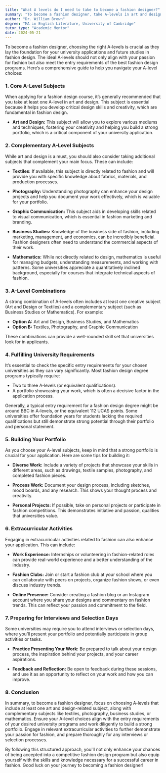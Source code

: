 ```yaml
---
title: "What A levels do I need to take to become a fashion designer?"
summary: "To become a fashion designer, take A-levels in art and design along with subjects that support your creativity and meet university entry requirements."
author: "Dr. William Brown"
degree: "MA in English Literature, University of Cambridge"
tutor_type: "Academic Mentor"
date: 2024-05-21
---
```


To become a fashion designer, choosing the right A-levels is crucial as they lay the foundation for your university applications and future studies in fashion design. The ideal A-levels should not only align with your passion for fashion but also meet the entry requirements of the best fashion design programs. Here’s a comprehensive guide to help you navigate your A-level choices:

### 1. **Core A-Level Subjects**

When applying for a fashion design course, it’s generally recommended that you take at least one A-level in art and design. This subject is essential because it helps you develop critical design skills and creativity, which are fundamental in fashion design.

- **Art and Design:** This subject will allow you to explore various mediums and techniques, fostering your creativity and helping you build a strong portfolio, which is a critical component of your university application.

### 2. **Complementary A-Level Subjects**

While art and design is a must, you should also consider taking additional subjects that complement your main focus. These can include:

- **Textiles:** If available, this subject is directly related to fashion and will provide you with specific knowledge about fabrics, materials, and production processes.

- **Photography:** Understanding photography can enhance your design projects and help you document your work effectively, which is valuable for your portfolio.

- **Graphic Communication:** This subject aids in developing skills related to visual communication, which is essential in fashion marketing and branding.

- **Business Studies:** Knowledge of the business side of fashion, including marketing, management, and economics, can be incredibly beneficial. Fashion designers often need to understand the commercial aspects of their work.

- **Mathematics:** While not directly related to design, mathematics is useful for managing budgets, understanding measurements, and working with patterns. Some universities appreciate a quantitatively inclined background, especially for courses that integrate technical aspects of fashion.

### 3. **A-Level Combinations**

A strong combination of A-levels often includes at least one creative subject (Art and Design or Textiles) and a complementary subject (such as Business Studies or Mathematics). For example:

- **Option A:** Art and Design, Business Studies, and Mathematics
- **Option B:** Textiles, Photography, and Graphic Communication

These combinations can provide a well-rounded skill set that universities look for in applicants.

### 4. **Fulfilling University Requirements**

It’s essential to check the specific entry requirements for your chosen universities as they can vary significantly. Most fashion design degree programs typically require:

- Two to three A-levels (or equivalent qualifications).
- A portfolio showcasing your work, which is often a decisive factor in the application process.

Generally, a typical entry requirement for a fashion design degree might be around BBC in A-levels, or the equivalent 112 UCAS points. Some universities offer foundation years for students lacking the required qualifications but still demonstrate strong potential through their portfolio and personal statement.

### 5. **Building Your Portfolio**

As you choose your A-level subjects, keep in mind that a strong portfolio is crucial for your application. Here are some tips for building it:

- **Diverse Work:** Include a variety of projects that showcase your skills in different areas, such as drawings, textile samples, photography, and completed fashion pieces.

- **Process Work:** Document your design process, including sketches, mood boards, and any research. This shows your thought process and creativity.

- **Personal Projects:** If possible, take on personal projects or participate in fashion competitions. This demonstrates initiative and passion, qualities that universities value.

### 6. **Extracurricular Activities**

Engaging in extracurricular activities related to fashion can also enhance your application. This can include:

- **Work Experience:** Internships or volunteering in fashion-related roles can provide real-world experience and a better understanding of the industry.

- **Fashion Clubs:** Join or start a fashion club at your school where you can collaborate with peers on projects, organize fashion shows, or even discuss industry trends.

- **Online Presence:** Consider creating a fashion blog or an Instagram account where you share your designs and commentary on fashion trends. This can reflect your passion and commitment to the field.

### 7. **Preparing for Interviews and Selection Days**

Some universities may require you to attend interviews or selection days, where you’ll present your portfolio and potentially participate in group activities or tasks.

- **Practice Presenting Your Work:** Be prepared to talk about your design process, the inspiration behind your projects, and your career aspirations.

- **Feedback and Reflection:** Be open to feedback during these sessions, and use it as an opportunity to reflect on your work and how you can improve.

### 8. **Conclusion**

In summary, to become a fashion designer, focus on choosing A-levels that include at least one art and design-related subject, along with complementary subjects like textiles, photography, business studies, or mathematics. Ensure your A-level choices align with the entry requirements of your desired university programs and work diligently to build a strong portfolio. Engage in relevant extracurricular activities to further demonstrate your passion for fashion, and prepare thoroughly for any interviews or selection processes.

By following this structured approach, you'll not only enhance your chances of being accepted into a competitive fashion design program but also equip yourself with the skills and knowledge necessary for a successful career in fashion. Good luck on your journey to becoming a fashion designer!
    